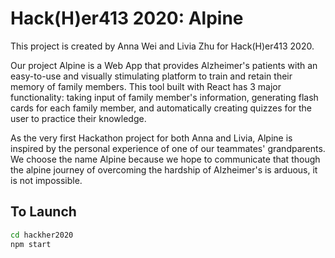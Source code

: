 # Hack(H)er413 2020: Alpine
This project is created by Anna Wei and Livia Zhu for Hack(H)er413 2020.

Our project Alpine is a Web App that provides Alzheimer's patients with an easy-to-use and visually stimulating platform to train and retain their memory of family members. This tool built with React has 3 major functionality: taking input of family member's information, generating flash cards for each family member, and automatically creating quizzes for the user to practice their knowledge.

As the very first Hackathon project for both Anna and Livia, Alpine is inspired by the personal experience of one of our teammates' grandparents. We choose the name Alpine because we hope to communicate that though the alpine journey of overcoming the hardship of Alzheimer's is arduous, it is not impossible.


## To Launch

```sh
cd hackher2020
npm start
```
